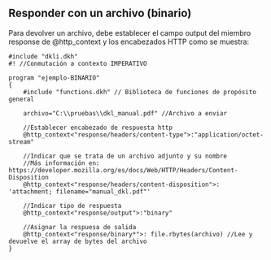 ## Responder con un archivo (binario)

Para devolver un archivo, debe establecer el campo output del miembro response de @http_context y los encabezados HTTP como se muestra:

``` DKL
#include "dkli.dkh"
#! //Conmutación a contexto IMPERATIVO

program "ejemplo-BINARIO"
{
    #include "functions.dkh" // Biblioteca de funciones de propósito general

    archivo="C:\\pruebas\\dkl_manual.pdf" //Archivo a enviar

    //Establecer encabezado de respuesta http
    @http_context<"response/headers/content-type">:"application/octet-stream"

    //Indicar que se trata de un archivo adjunto y su nombre
    //Más información en: https://developer.mozilla.org/es/docs/Web/HTTP/Headers/Content-Disposition
    @http_context<"response/headers/content-disposition">: 'attachment; filename="manual_dkl.pdf"'

    //Indicar tipo de respuesta
    @http_context<"response/output">:"binary"

    //Asignar la respuesa de salida
    @http_context<"response/binary*">: file.rbytes(archivo) //Lee y devuelve el array de bytes del archivo
}
```
